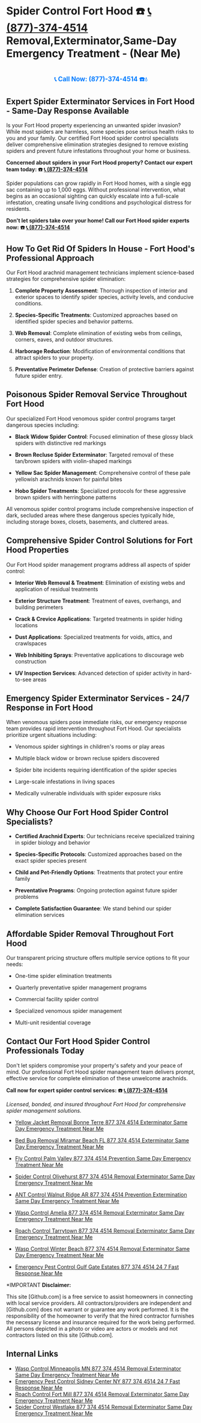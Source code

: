 # Spider Control Fort Hood ☎️ [📞 (877)-374-4514](https://pest-control-4514.netlify.app) Removal,Exterminator,Same-Day Emergency Treatment - (Near Me)
# 

<p align="center" style="font-size: 1.2em; font-weight: bold; margin: 20px 0;">
  <a href="https://pest-control-4514.netlify.app" target="_blank" style="color: #007BFF; text-decoration: none;">📞 Call Now: (877)-374-4514 ☎️💧</a>
</p>

## Expert Spider Exterminator Services in Fort Hood - Same-Day Response Available

Is your Fort Hood property experiencing an unwanted spider invasion? While most spiders are harmless, some species pose serious health risks to you and your family. Our certified Fort Hood spider control specialists deliver comprehensive elimination strategies designed to remove existing spiders and prevent future infestations throughout your home or business.

**Concerned about spiders in your Fort Hood property? Contact our expert team today: ☎️ [📞 (877)-374-4514](https://pest-control-4514.netlify.app)**

Spider populations can grow rapidly in Fort Hood homes, with a single egg sac containing up to 1,000 eggs. Without professional intervention, what begins as an occasional sighting can quickly escalate into a full-scale infestation, creating unsafe living conditions and psychological distress for residents.

**Don't let spiders take over your home! Call our Fort Hood spider experts now: ☎️ [📞 (877)-374-4514](https://pest-control-4514.netlify.app)**

## How To Get Rid Of Spiders In House - Fort Hood's Professional Approach

Our Fort Hood arachnid management technicians implement science-based strategies for comprehensive spider elimination:

1. **Complete Property Assessment**: Thorough inspection of interior and exterior spaces to identify spider species, activity levels, and conducive conditions.

2. **Species-Specific Treatments**: Customized approaches based on identified spider species and behavior patterns.

3. **Web Removal**: Complete elimination of existing webs from ceilings, corners, eaves, and outdoor structures.

4. **Harborage Reduction**: Modification of environmental conditions that attract spiders to your property.

5. **Preventative Perimeter Defense**: Creation of protective barriers against future spider entry.

## Poisonous Spider Removal Service Throughout Fort Hood

Our specialized Fort Hood venomous spider control programs target dangerous species including:

- **Black Widow Spider Control**: Focused elimination of these glossy black spiders with distinctive red markings

- **Brown Recluse Spider Exterminator**: Targeted removal of these tan/brown spiders with violin-shaped markings

- **Yellow Sac Spider Management**: Comprehensive control of these pale yellowish arachnids known for painful bites

- **Hobo Spider Treatments**: Specialized protocols for these aggressive brown spiders with herringbone patterns

All venomous spider control programs include comprehensive inspection of dark, secluded areas where these dangerous species typically hide, including storage boxes, closets, basements, and cluttered areas.

## Comprehensive Spider Control Solutions for Fort Hood Properties

Our Fort Hood spider management programs address all aspects of spider control:

- **Interior Web Removal & Treatment**: Elimination of existing webs and application of residual treatments

- **Exterior Structure Treatment**: Treatment of eaves, overhangs, and building perimeters

- **Crack & Crevice Applications**: Targeted treatments in spider hiding locations

- **Dust Applications**: Specialized treatments for voids, attics, and crawlspaces

- **Web Inhibiting Sprays**: Preventative applications to discourage web construction

- **UV Inspection Services**: Advanced detection of spider activity in hard-to-see areas

## Emergency Spider Exterminator Services - 24/7 Response in Fort Hood

When venomous spiders pose immediate risks, our emergency response team provides rapid intervention throughout Fort Hood. Our specialists prioritize urgent situations including:

- Venomous spider sightings in children's rooms or play areas

- Multiple black widow or brown recluse spiders discovered

- Spider bite incidents requiring identification of the spider species

- Large-scale infestations in living spaces

- Medically vulnerable individuals with spider exposure risks

## Why Choose Our Fort Hood Spider Control Specialists?

- **Certified Arachnid Experts**: Our technicians receive specialized training in spider biology and behavior

- **Species-Specific Protocols**: Customized approaches based on the exact spider species present

- **Child and Pet-Friendly Options**: Treatments that protect your entire family

- **Preventative Programs**: Ongoing protection against future spider problems

- **Complete Satisfaction Guarantee**: We stand behind our spider elimination services

## Affordable Spider Removal Throughout Fort Hood

Our transparent pricing structure offers multiple service options to fit your needs:

- One-time spider elimination treatments

- Quarterly preventative spider management programs

- Commercial facility spider control

- Specialized venomous spider management

- Multi-unit residential coverage

## Contact Our Fort Hood Spider Control Professionals Today

Don't let spiders compromise your property's safety and your peace of mind. Our professional Fort Hood spider management team delivers prompt, effective service for complete elimination of these unwelcome arachnids.

**Call now for expert spider control services: ☎️ [📞 (877)-374-4514](https://pest-control-4514.netlify.app)**

*Licensed, bonded, and insured throughout Fort Hood for comprehensive spider management solutions.*


- [Yellow Jacket Removal Bonne Terre 877 374 4514 Exterminator Same Day Emergency Treatment Near Me](https://github.com/allyoucaneatsushiin/pest-control/blob/main/Yellow-Jacket-Removal-Bonne-Terre-877-374-4514-Exterminator-Same-Day-Emergency-Treatment-Near-Me.md)
- [Bed Bug Removal Miramar Beach FL 877 374 4514 Exterminator Same Day Emergency Treatment Near Me](https://github.com/allyoucaneatsushiin/pest-control/blob/main/Bed-Bug-Removal-Miramar-Beach-FL-877-374-4514-Exterminator-Same-Day-Emergency-Treatment-Near-Me.md)
- [Fly Control Palm Valley 877 374 4514 Prevention Same Day Emergency Treatment Near Me](https://github.com/allyoucaneatsushiin/pest-control/blob/main/Fly-Control-Palm-Valley-877-374-4514-Prevention-Same-Day-Emergency-Treatment-Near-Me.md)


- [Spider Control Olivehurst 877 374 4514 Removal Exterminator Same Day Emergency Treatment Near Me](https://github.com/allyoucaneatsushiin/pest-control/blob/main/Spider-Control-Olivehurst-877-374-4514-Removal-Exterminator-Same-Day-Emergency-Treatment-Near-Me.md)
- [ANT Control Walnut Ridge AR 877 374 4514 Prevention Extermination Same Day Emergency Treatment Near Me](https://github.com/allyoucaneatsushiin/pest-control/blob/main/ANT-Control-Walnut-Ridge-AR-877-374-4514-Prevention-Extermination-Same-Day-Emergency-Treatment-Near-Me.md)
- [Wasp Control Amelia 877 374 4514 Removal Exterminator Same Day Emergency Treatment Near Me](https://github.com/allyoucaneatsushiin/pest-control/blob/main/Wasp-Control-Amelia-877-374-4514-Removal-Exterminator-Same-Day-Emergency-Treatment-Near-Me.md)


- [Roach Control Tarrytown 877 374 4514 Removal Exterminator Same Day Emergency Treatment Near Me](https://github.com/allyoucaneatsushiin/pest-control/blob/main/Roach-Control-Tarrytown-877-374-4514-Removal-Exterminator-Same-Day-Emergency-Treatment-Near-Me.md)
- [Wasp Control Winter Beach 877 374 4514 Removal Exterminator Same Day Emergency Treatment Near Me](https://github.com/allyoucaneatsushiin/pest-control/blob/main/Wasp-Control-Winter-Beach-877-374-4514-Removal-Exterminator-Same-Day-Emergency-Treatment-Near-Me.md)
- [Emergency Pest Control Gulf Gate Estates 877 374 4514 24 7 Fast Response Near Me](https://github.com/allyoucaneatsushiin/pest-control/blob/main/Emergency-Pest-Control-Gulf-Gate-Estates-877-374-4514-24-7-Fast-Response-Near-Me.md)


*IMPORTANT **Disclaimer:**  

This site [Github.com] is a free service to assist homeowners in connecting with local service providers. All contractors/providers are independent and [Github.com] does not warrant or guarantee any work performed. It is the responsibility of the homeowner to verify that the hired contractor furnishes the necessary license and insurance required for the work being performed. All persons depicted in a photo or video are actors or models and not contractors listed on this site [Github.com].


## Internal Links
- [Wasp Control Minneapolis MN 877 374 4514 Removal Exterminator Same Day Emergency Treatment Near Me](https://github.com/allyoucaneatsushiin/pest-control/blob/main/Wasp-Control-Minneapolis-MN-877-374-4514-Removal-Exterminator-Same-Day-Emergency-Treatment-Near-Me.md)
- [Emergency Pest Control Sidney Center NY 877 374 4514 24 7 Fast Response Near Me](https://github.com/allyoucaneatsushiin/pest-control/blob/main/Emergency-Pest-Control-Sidney-Center-NY-877-374-4514-24-7-Fast-Response-Near-Me.md)
- [Roach Control Fort Mill 877 374 4514 Removal Exterminator Same Day Emergency Treatment Near Me](https://github.com/allyoucaneatsushiin/pest-control/blob/main/Roach-Control-Fort-Mill-877-374-4514-Removal-Exterminator-Same-Day-Emergency-Treatment-Near-Me.md)
- [Spider Control Westlake 877 374 4514 Removal Exterminator Same Day Emergency Treatment Near Me](https://github.com/allyoucaneatsushiin/pest-control/blob/main/Spider-Control-Westlake-877-374-4514-Removal-Exterminator-Same-Day-Emergency-Treatment-Near-Me.md)
